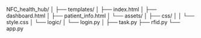 NFC_health_hub/
│
├── templates/
│   ├── index.html
│   ├── dashboard.html
│   ├── patient_info.html
│   └── assets/
│       ├── css/
│       │   └── style.css
│       └── logic/
│           └── login.py
│
├── task.py
├── rfid.py
└── app.py
